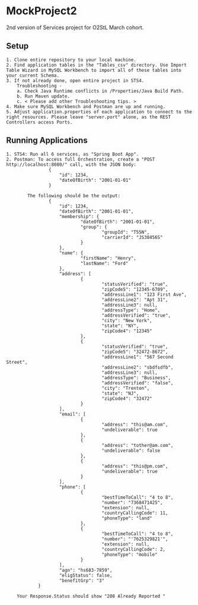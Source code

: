 # MockProject2
2nd version of Services project for O2StL March cohort.

## Setup
	1. Clone entire repository to your local machine.
	2. Find application tables in the "Tables_csv" directory. Use Import Table Wizard in MySQL Workbench to import all of these tables into your current Schema.
	3. If not already done, open entire project in STS4.
		Troubleshooting -
		a. Check Java Runtime conflicts in /Properties/Java Build Path.
		b. Run Maven update.
		c. < Please add other Troubleshooting tips. >
	4. Make sure MySQL Workbench and Postman are up and running.
	5. Adjust application.properties of each application to connect to the right resources. Please leave "server.port" alone, as the REST Controllers access Ports.
	
## Running Applications
	1. STS4: Run all 6 services, as "Spring Boot App".
	2. Postman: To access full Orchestration, create a "POST http://localhost:8080/" call, with the JSON body:
					{
						"id": 1234,
						"dateOfBirth": "2001-01-01"
					}	
				
			The following should be the output:
					{
						"id": 1234,
						"dateOfBirth": "2001-01-01",
						"membership": {
								"dateOfBirth": "2001-01-01",
								"group": {
										"groupId": "T55N",
										"carrierId": "JS38456S"
								}
						},
						"name": {
								"firstName": "Henry",
								"lastName": "Ford"
						},
						"address": [
								{
										"statusVerified": "true",
										"zipCode5": "12345-6789",
										"addressLine1": "123 First Ave",
										"addressLine2": "Apt 31",
										"addressLine3": null,
										"addressType": "Home",
										"addressVerified": "true",
										"city": "New York",
										"state": "NY",
										"zipCode4": "12345"
								},
								{
										"statusVerified": "true",
										"zipCode5": "32472-8672",
										"addressLine1": "567 Second Street",
										"addressLine2": "sbdfsdfb",
										"addressLine3": null,
										"addressType": "Business",
										"addressVerified": "false",
										"city": "Trenton",
										"state": "NJ",
										"zipCode4": "32472"
								}
						],
						"email": [
								{
										"address": "this@am.com",
										"undeliverable": true
								},
								{
										"address": "tother@am.com",
										"undeliverable": false
								},
								{
										"address": "this@pm.com",
										"undeliverable": true
								}
						],
						"phone": [
								{
										"bestTimeToCall": "4 to 8",
										"number": "7368471425",
										"extension": null,
										"countryCallingCode": 11,
										"phoneType": "land"
								},
								{
										"bestTimeToCall": "4 to 8",
										"number": "'7625329821'",
										"extension": null,
										"countryCallingCode": 2,
										"phoneType": "mobile"
								}
						],
						"agn": "hs683-7859",
						"eligStatus": false,
						"benefitGrp": "3"
				}
				
		Your Response.Status should show "208 Already Reported "
